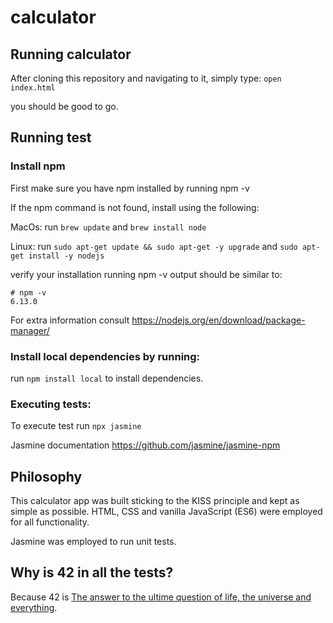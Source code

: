 # calculator

## Running calculator

After cloning this repository and navigating to it, simply type:
`open index.html`

you should be good to go.

## Running test

### Install npm

First make sure you have npm installed by running npm -v

If the npm command is not found, install using the following:

MacOs: run `brew update` and `brew install node`

Linux: run `sudo apt-get update && sudo apt-get -y upgrade` and `sudo apt-get install -y nodejs`

verify your installation running npm -v output should be similar to:

```
# npm -v
6.13.0
```

For extra information consult https://nodejs.org/en/download/package-manager/

### Install local dependencies by running:
run `npm install local` to install dependencies.

### Executing tests:
To execute test run `npx jasmine`

Jasmine documentation https://github.com/jasmine/jasmine-npm


## Philosophy

This calculator app was built sticking to the KISS principle and kept as simple as possible.
HTML, CSS and vanilla JavaScript (ES6) were employed for all functionality.

Jasmine was employed to run unit tests.

## Why is 42 in all the tests?
Because 42 is [The answer to the ultime question of life, the universe and everything](https://en.wikipedia.org/wiki/42_(number)#The_Hitchhiker's_Guide_to_the_Galaxy).